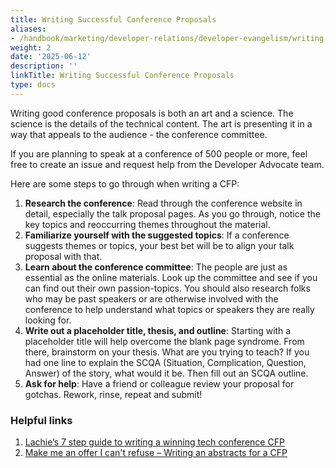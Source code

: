 ```yaml
---
title: Writing Successful Conference Proposals
aliases:
- /handbook/marketing/developer-relations/developer-evangelism/writing-cfps/index.html
weight: 2
date: '2025-06-12'
description: ''
linkTitle: Writing Successful Conference Proposals
type: docs
---
```


Writing good conference proposals is both an art and a science. The science is the details of the technical content. The art is presenting it in a way that appeals to the audience - the conference committee.

If you are planning to speak at a conference of 500 people or more, feel free to create an issue and request help from the Developer Advocate team.

Here are some steps to go through when writing a CFP:

1. **Research the conference**: Read through the conference website in detail, especially the talk proposal pages. As you go through, notice the key topics and reoccurring themes throughout the material.
2. **Familiarize yourself with the suggested topics**: If a conference suggests themes or topics, your best bet will be to align your talk proposal with that.
3. **Learn about the conference committee**: The people are just as essential as the online materials. Look up the committee and see if you can find out their own passion-topics. You should also research folks who may be past speakers or are otherwise involved with the conference to help understand what topics or speakers they are really looking for.
4. **Write out a placeholder title, thesis, and outline**: Starting with a placeholder title will help overcome the blank page syndrome. From there, brainstorm on your thesis. What are you trying to teach? If you had one line to explain the SCQA (Situation, Complication, Question, Answer) of the story, what would it be. Then fill out an SCQA outline.
5. **Ask for help**: Have a friend or colleague review your proposal for gotchas. Rework, rinse, repeat and submit!

### Helpful links

1. [Lachie’s 7 step guide to writing a winning tech conference CFP](https://medium.com/@LachlanEvenson/lachies-7-step-guide-to-writing-a-winning-tech-conference-cfp-4fa36a0d2672)
2. [Make me an offer I can't refuse – Writing an abstracts for a CFP](https://blog.ndcconferences.com/make-me-an-offer-i-cant-refuse-writing-an-abstracts-for-a-cfp/)
